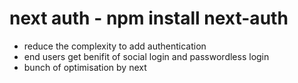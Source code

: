 # next auth - npm install next-auth
- reduce the complexity to add authentication
- end users get benifit of social login and passwordless login
- bunch of optimisation by next